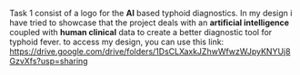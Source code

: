 Task 1 consist of a logo for the **AI** based typhoid diagnostics. In my design i have tried to showcase that the project deals with an **artificial intelligence** coupled with **human clinical** data to create a better diagnostic tool for typhoid fever. 
to access my design, you can use this link: https://drive.google.com/drive/folders/1DsCLXaxkJZhwWfwzWJpyKNYUj8GzvXfs?usp=sharing
